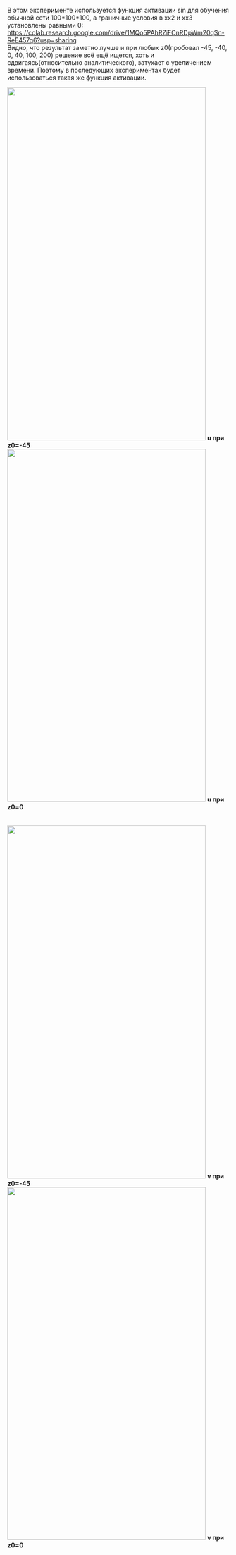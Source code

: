 В этом эксперименте используется функция активации sin для обучения обычной сети 100\*100\*100, а граничные условия в xx2 и xx3 установлены равными 0: https://colab.research.google.com/drive/1MQo5PAhRZiFCnRDpWm20qSn-ReE457q6?usp=sharing  
Видно, что результат заметно лучше и при любых z0(пробовал -45, -40, 0, 40, 100, 200) решение всё ещё ищется, хоть и сдвигаясь(относительно аналитического), затухает с увеличением времени. Поэтому в последующих экспериментах будет использоваться такая же функция активации.

<img src="https://github.com/mikhakuv/PINNs/blob/main/exp3_results_u_0.PNG" width="450" height="800"> <b>u при z0=-45</b>
<img src="https://github.com/mikhakuv/PINNs/blob/main/exp3_results_u_1.PNG" width="450" height="800"> <b>u при z0=0</b>
\
\
\
<img src="https://github.com/mikhakuv/PINNs/blob/main/exp3_results_v_0.PNG" width="450" height="800"> <b>v при z0=-45</b>
<img src="https://github.com/mikhakuv/PINNs/blob/main/exp3_results_v_1.PNG" width="450" height="800"> <b>v при z0=0</b>
